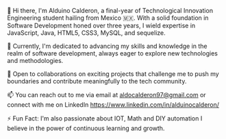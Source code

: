 👋 Hi there, I'm Alduino Calderon, a final-year of Technological Innovation Engineering
 student hailing from Mexico 🇲🇽. 
With a solid foundation in Software Development honed over three years, 
I wield expertise in JavaScript, Java, HTML5, CSS3, MySQL, and sequelize.

🌱 Currently, I'm dedicated to advancing my skills and knowledge 
in the realm of software development, always eager to explore 
new technologies and methodologies.

💼 Open to collaborations on exciting projects that challenge me 
to push my boundaries and contribute meaningfully to the tech community.

📫 You can reach out to me via email at aldocalderon97@gmail.com
 or connect with me on LinkedIn https://www.linkedin.com/in/alduinocalderon/

⚡ Fun Fact: I'm also passionate about IOT, Math and DIY automation
I believe in the power of continuous learning and growth.

